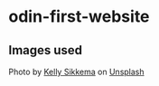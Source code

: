 # odin-first-website

## Images used
[](./images/kelly-sikkema-raaOq1ZZgnc-unsplash.jpg)
Photo by <a href="https://unsplash.com/@kellysikkema?utm_source=unsplash&utm_medium=referral&utm_content=creditCopyText">Kelly Sikkema</a> on <a href="https://unsplash.com/photos/raaOq1ZZgnc?utm_source=unsplash&utm_medium=referral&utm_content=creditCopyText">Unsplash</a>


